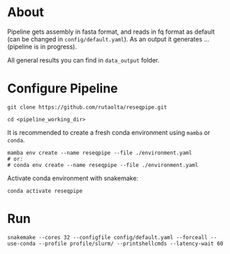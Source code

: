 # About

Pipeline gets assembly in fasta format, and reads in fq format as default (can be changed in `config/default.yaml`). 
As an output it generates ... (pipeline is in progress).

All general results you can find in `data_output` folder.

# Configure Pipeline

`git clone https://github.com/rutaolta/reseqpipe.git`

`cd <pipeline_working_dir>`

It is recommended to create a fresh conda environment using `mamba` or `conda`.

```
mamba env create --name reseqpipe --file ./environment.yaml
# or:
# conda env create --name reseqpipe --file ./environment.yaml
```

Activate conda environment with snakemake:

`conda activate reseqpipe`

# Run

`snakemake --cores 32 --configfile config/default.yaml --forceall --use-conda --profile profile/slurm/ --printshellcmds --latency-wait 60`

